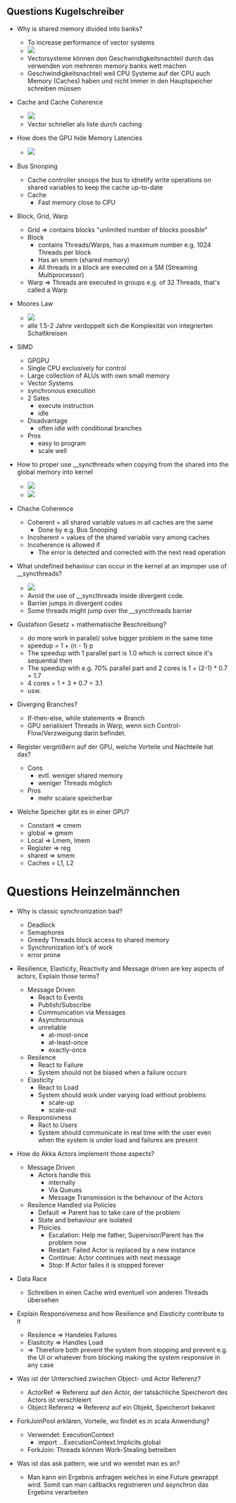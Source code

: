 ## Questions Kugelschreiber
- Why is shared memory divided into banks?
  - To increase performance of vector systems
  - ![](./img/multbanks.PNG)
  - Vectorsysteme können den Geschwindigkeitsnachteil durch das verwenden von mehreren memory banks wett machen
  - Geschwindigkeitsnachteil weil CPU Systeme auf der CPU auch Memory (Caches) haben und nicht immer in den Hauptspeicher schreiben müssen
- Cache and Cache Coherence
  - ![](./img/cache.PNG)
  - Vector schneller als liste durch caching
- How does the GPU hide Memory Latencies
  - ![](./img/workinflight.PNG)
- Bus Snooping
  - Cache controller snoops the bus to idnetify write operations on shared variables to keep the cache up-to-date
  - Cache
    - Fast memory close to CPU
- Block, Grid, Warp
  - Grid => contains blocks "unlimited number of blocks possible"
  - Block
    - contains Threads/Warps, has a maximum number e.g. 1024 Threads per block
    - Has an smem (shared memory)
    - All threads in a block are executed on a SM (Streaming Multiprocessor)
  - Warp => Threads are executed in groups e.g. of 32 Threads, that's called a Warp
- Moores Law
  - ![](./img/moore.PNG)
  - alle 1.5-2 Jahre verdoppelt sich die Komplexität von integrierten Schaltkreisen
- SIMD
  - GPGPU
  - Single CPU exclusively for control
  - Large collection of ALUs with own small memory
  - Vector Systems
  - synchronous execution
  - 2 Sates
    - execute instruction
    - idle
  - Disadvantage
    - often idle with conditional branches
  - Pros
    - easy to program
    - scale well
    


- How to proper use __syncthreads when copying from the shared into the global memory into kernel
  - ![](./img/synct.PNG)
  - ![](./img/synct2.PNG)
- Chache Coherence
  - Coherent = all shared variable values in all caches are the same
    - Done by e.g. Bus Snooping
  - Incoherent = values of the shared variable vary among caches
  - Incoherence is allowed if
    - The error is detected and corrected with the next read operation

- What undefined behaviour can occur in the kernel at an improper use of __syncthreads?
  - ![](./img/synct.PNG)
  - Avoid the use of __syncthreads inside divergent code.
  - Barrier jumps in divergent codes
  - Some threads might jump over the __syncthreads barrier


- Gustafson Gesetz + mathematische Beschreibung?
    - do more work in parallel/ solve bigger problem in the same time
    - speedup = 1 + (n - 1) p
    - The speedup with 1 parallel part is 1.0 which is correct since it's sequential then
    - The speedup with e.g. 70% parallel part and 2 cores is 1 + (2-1) * 0.7 = 1.7
    - 4 cores = 1 + 3 * 0.7 = 3.1
    - usw.

- Diverging Branches?
    - If-then-else, while statements => Branch
    - GPU serialisiert Threads in Warp, wenn
sich Control-Flow/Verzweigung darin befindet.

- Register vergrößern auf der GPU, welche Vorteile und Nachteile hat das?
  - Cons
    - evtl. weniger shared memory
    - weniger Threads möglich
  - Pros
    - mehr scalare speicherbar 

- Welche Speicher gibt es in einer GPU?
  - Constant => cmem
  - global => gmem
  - Local => Lmem, lmem
  - Register => reg
  - shared => smem
  - Caches = L1, L2

# Questions Heinzelmännchen
- Why is classic synchronization bad?
  - Deadlock
  - Semaphores
  - Greedy Threads block access to shared memory
  - Synchronization lot's of work
  - error prone
- Resilience, Elasticity, Reactivity and Message driven are key aspects of actors, Explain those terms?
  - Message Driven
    - React to Events
    - Publish/Subscribe
    - Communication via Messages
    - Asynchrounous
    - unreliable
      - at-most-once
      - at-least-once
      - exactly-once
  - Resilence
    - React to Failure
    - System should not be biased when a failure occurs
  - Elasticity
    - React to Load
    - System should work under varying load without problems
      - scale-up
      - scale-out
  - Responsivness
    - Ract to Users
    - System should communicate in real time with the user even when the system is under load and failures are present
    
- How do Akka Actors implement those aspects?
  - Message Driven
    - Actors handle this
      - internally
      - Via Queues
      - Message Transmission is the behaviour of the Actors
  - Resilence Handled via Policies
    - Default => Parent has to take care of the problem
    - State and behaviour are isolated
    - Ploicies
      - Escalation: Help me father, Supervisor/Parent has the problem now
      - Restart: Failed Actor is replaced by a new instance
      - Continue: Actor continues with next message
      - Stop: If Actor failes it is stopped forever



- Data Race
  - Schreiben in einen Cache wird eventuell von anderen Threads übersehen

- Explain Responsiveness and how Resilience and Elasticity contribute to it 
  - Resilence => Handeles Failures
  - Elasitcity => Handles Load
  - => Therefore both prevent the system from stopping and prevent e.g. the UI or whatever from blocking making the system responsive in any case
- Was ist der Unterschied zwischen Object- und Actor Referenz?
  - ActorRef => Referenz auf den Actor, der tatsächliche Speicherort des Actors ist verschleiert
  - Object Referenz => Referenz auf ein Objekt, Speicherort bekannt
- ForkJoinPool erklären, Vorteile, wo findet es in scala Anwendung?
  - Verwendet: ExecutionContext
    - import ...ExecutionContext.Implicits.global
  - ForkJoin: Threads können Work-Stealing betreiben
  
- Was ist das ask pattern, wie und wo wendet man es an?
  - Man kann ein Ergebnis anfragen welches in eine Future gewrappt wird. Somit can man callbacks registrieren und asynchron das Ergebins verarbeiten
  

  